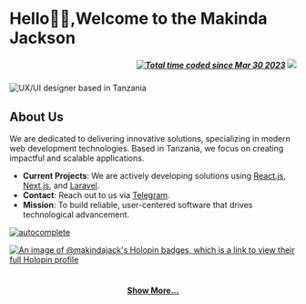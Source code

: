 # Hello👋🏾,Welcome to the Makinda Jackson

<h5 align="right" style="display: 'flex'; align-items: center;">
  <a href="https://wakatime.com/@f0e8e56d-7a72-4c7a-bda6-99fd0af8a18d"><img src="https://wakatime.com/badge/user/f0e8e56d-7a72-4c7a-bda6-99fd0af8a18d.svg" alt="Total time coded since Mar 30 2023" /></a>
  <code><img src="https://visitor-badge.laobi.icu/badge?page_id=makindajack"></code>
</h5>

<img src="https://i.imgur.com/TdWkEkY.png" title="makinda jackson" alt="UX/UI designer based in Tanzania">

<br>

## About Us

We are dedicated to delivering innovative solutions, specializing in modern web development technologies. Based in Tanzania, we focus on creating impactful and scalable applications.

- **Current Projects**: We are actively developing solutions using [React.js](https://reactjs.org/), [Next.js](https://nextjs.org/), and [Laravel](https://laravel.com/).
- **Contact**: Reach out to us via [Telegram](https://t.me/makindajack).
- **Mission**: To build reliable, user-centered software that drives technological advancement.

[![autocomplete](https://codeium.com/badges/user/makindajack/autocomplete)](https://codeium.com/profile/makindajack)

[![An image of @makindajack's Holopin badges, which is a link to view their full Holopin profile](https://holopin.me/makindajack)](https://holopin.io/@makindajack)

<h4 align="center">
  <br>
  <a href="https://github.com/makinda-jackson?tab=repositories" title="Show Repositories">Show More...</a>
</h4>
